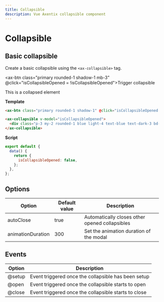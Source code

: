 ```yaml
---
title: Collapsible
description: Vue Axentix collapsible component
---
```


# Collapsible

## Basic collapsible

Create a basic collapsible using the `<ax-collapsible>` tag.

<ax-btn class="primary rounded-1 shadow-1 mb-3" @click="isCollapsibleOpened = !isCollapsibleOpened">Trigger collapsible</ax-btn>

<ax-collapsible v-model="isCollapsibleOpened">
  <div class="p-3 rounded-1 blue light-4 text-blue text-dark-3 bd-solid bd-blue bd-light-1 bd-1">This is a collapsed element</div>
</ax-collapsible>

**Template**

```html
<ax-btn class="primary rounded-1 shadow-1" @click="isCollapsibleOpened = !isCollapsibleOpened">Trigger collapsible</ax-btn>

<ax-collapsible v-model="isCollapsibleOpened">
  <div class="p-3 my-2 rounded-1 blue light-4 text-blue text-dark-3 bd-solid bd-blue bd-light-1 bd-1">This is a collapsed element</div>
</ax-collapsible>
```

**Script**

```js
export default {
  data() {
    return {
      isCollapsibleOpened: false,
    };
  },
};
```

## Options

| Option            | Default value | Description                                    |
| ----------------- | ------------- | ---------------------------------------------- |
| autoClose         | true          | Automatically closes other opened collapsibles |
| animationDuration | 300           | Set the animation duration of the modal        |

## Events

| Option | Description                                          |
| ------ | ---------------------------------------------------- |
| @setup | Event triggered once the collapsible has been setup  |
| @open  | Event triggered once the collapsible starts to open  |
| @close | Event triggered once the collapsible starts to close |

<script>
export default {
  data() {
    return {
      isCollapsibleOpened: false,
    }
  }
}
</script>
